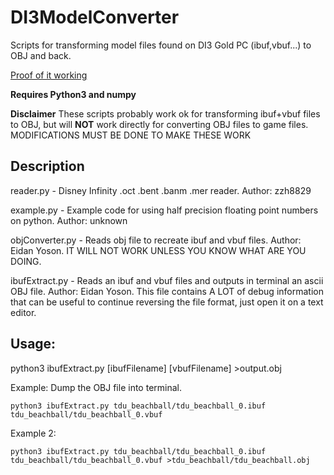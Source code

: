 # DI3ModelConverter
Scripts for transforming model files found on DI3 Gold PC (ibuf,vbuf...) to OBJ and back.

[Proof of it working](https://www.youtube.com/watch?v=t_7Tq_7TNe8)

**Requires Python3 and numpy**


**Disclaimer**
These scripts probably work ok for transforming ibuf+vbuf files to OBJ, but will **NOT** work directly for converting OBJ files to game files.
MODIFICATIONS MUST BE DONE TO MAKE THESE WORK


## Description



reader.py - Disney Infinity .oct .bent .banm .mer reader. Author: zzh8829

example.py - Example code for using half precision floating point numbers on python. Author: unknown

objConverter.py - Reads obj file to recreate ibuf and vbuf files. Author: Eidan Yoson. IT WILL NOT WORK UNLESS YOU KNOW WHAT ARE YOU DOING.

ibufExtract.py - Reads an ibuf and vbuf files and outputs in terminal an ascii OBJ file. Author: Eidan Yoson.  This file contains A LOT of debug information that can be useful to continue reversing the file format, just open it on a text editor.


## Usage:

python3 ibufExtract.py [ibufFilename] [vbufFilename] >output.obj 

Example: Dump the OBJ file into terminal. 

`python3 ibufExtract.py tdu_beachball/tdu_beachball_0.ibuf tdu_beachball/tdu_beachball_0.vbuf`

Example 2:

`python3 ibufExtract.py tdu_beachball/tdu_beachball_0.ibuf tdu_beachball/tdu_beachball_0.vbuf >tdu_beachball/tdu_beachball.obj`
